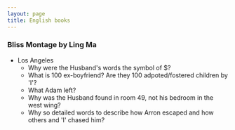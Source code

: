 ```yaml
---
layout: page
title: English books
---
```


### Bliss Montage by Ling Ma
- Los Angeles
    - Why were the Husband's words the symbol of $?
    - What is 100 ex-boyfriend? Are they 100 adpoted/fostered children by 'I'?
    - What Adam left?
    - Why was the Husband found in room 49, not his bedroom in the west wing?
    - Why so detailed words to describe how Arron escaped and how others and 'I' chased him?